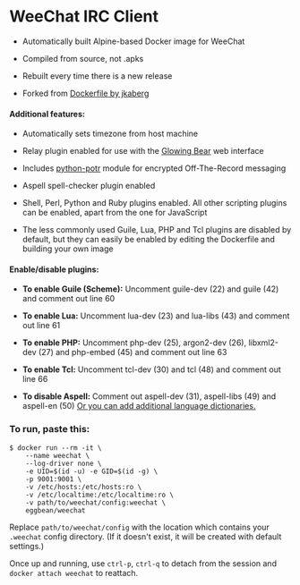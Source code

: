 WeeChat IRC Client
===================

* Automatically built Alpine-based Docker image for WeeChat

* Compiled from source, not .apks

* Rebuilt every time there is a new release

* Forked from [Dockerfile by jkaberg](https://hub.docker.com/r/jkaberg/weechat)

#### Additional features:

* Automatically sets timezone from host machine

* Relay plugin enabled for use with the [Glowing Bear](https://www.glowing-bear.org/) web interface

* Includes [python-potr](https://pypi.org/project/python-potr/) module for encrypted Off-The-Record
  messaging

* Aspell spell-checker plugin enabled

* Shell, Perl, Python and Ruby plugins enabled. All other scripting plugins can be enabled, apart
  from the one for JavaScript

* The less commonly used Guile, Lua, PHP and Tcl plugins are disabled by default, but they can
  easily be enabled by editing the Dockerfile and building your own image

#### Enable/disable plugins:

* **To enable Guile (Scheme):**
Uncomment guile-dev (22) and guile (42) and comment out line 60

* **To enable Lua:**
Uncomment lua-dev (23) and lua-libs (43) and comment out line 61

* **To enable PHP:**
Uncomment php-dev (25), argon2-dev (26), libxml2-dev (27) and php-embed (45) and comment out line 63

* **To enable Tcl:**
Uncomment tcl-dev (30) and tcl (48) and comment out line 66

* **To disable Aspell:**
Comment out aspell-dev (31), aspell-libs (49) and aspell-en (50)
[Or you can add additional language dictionaries.](https://ftp.gnu.org/gnu/aspell/dict/0index.html)

### To run, paste this:

    $ docker run --rm -it \
        --name weechat \
        --log-driver none \
        -e UID=$(id -u) -e GID=$(id -g) \
        -p 9001:9001 \
        -v /etc/hosts:/etc/hosts:ro \
        -v /etc/localtime:/etc/localtime:ro \
        -v path/to/weechat/config:weechat \
        eggbean/weechat

Replace ```path/to/weechat/config``` with the location which contains your ```.weechat``` config
directory. (If it doesn't exist, it will be created with default settings.)

Once up and running, use ```ctrl-p```, ```ctrl-q``` to detach from the session and ```docker attach
weechat``` to reattach.

